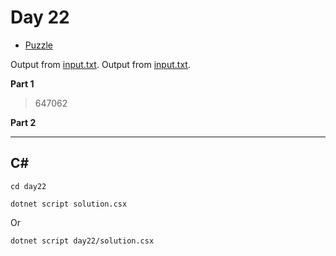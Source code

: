 # Day 22

- [Puzzle](PUZZLE.md)

Output from [input.txt](input.txt).
Output from [input.txt](day##/input.txt).

**Part 1**

> 647062

**Part 2**

> 

---

## C#

`cd day22`

`dotnet script solution.csx`

Or

`dotnet script day22/solution.csx`
